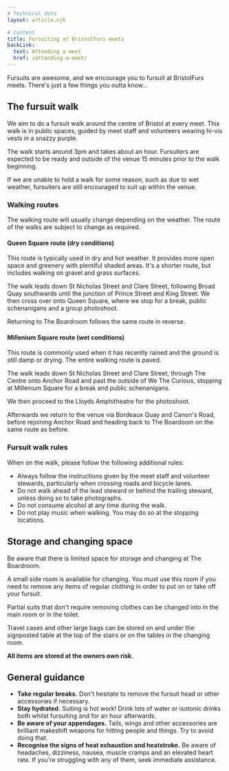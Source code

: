 ```yaml
---
# Technical data
layout: article.njk

# Content
title: Fursuiting at BristolFurs meets
backLink:
  text: Attending a meet
  href: /attending-a-meet/
---
```


Fursuits are awesome, and we encourage you to fursuit at BristolFurs meets. There's just a few things you outta know...

## The fursuit walk

We aim to do a fursuit walk around the centre of Bristol at every meet. This walk is in public spaces, guided by meet staff and volunteers wearing hi-vis vests in a snazzy purple.

The walk starts around 3pm and takes about an hour. Fursuiters are expected to be ready and outside of the venue 15 minutes prior to the walk beginning.

If we are unable to hold a walk for some reason, such as due to wet weather, fursuiters are still encouraged to suit up within the venue.

### Walking routes

The walking route will usually change depending on the weather. The route of the walks are subject to change as required.

#### Queen Square route (dry conditions)

This route is typically used in dry and hot weather. It provides more open space and greenery with plentiful shaded areas. It's a shorter route, but includes walking on gravel and grass surfaces.

The walk leads down St Nicholas Street and Clare Street, following Broad Quay southwards until the junction of Prince Street and King Street. We then cross over onto Queen Square, where we stop for a break, public schenanigans and a group photoshoot.

Returning to The Boardroom follows the same route in reverse.

#### Millenium Square route (wet conditions)

This route is commonly used when it has recently rained and the ground is still damp or drying. The entire walking route is paved.

The walk leads down St Nicholas Street and Clare Street, through The Centre onto Anchor Road and past the outside of We The Curious, stopping at Millenium Square for a break and public schenanigans.

We then proceed to the Lloyds Amphitheatre for the photoshoot.

Afterwards we return to the venue via Bordeaux Quay and Canon's Road, before rejoining Anchor Road and heading back to The Boardoom on the same route as before.

### Fursuit walk rules

When on the walk, please follow the following additional rules:

- Always follow the instructions given by the meet staff and volunteer stewards, particularly when crossing roads and bicycle lanes.
- Do not walk ahead of the lead steward or behind the trailing steward, unless doing so to take photographs.
- Do not consume alcohol at any time during the walk.
- Do not play music when walking. You may do so at the stopping locations.

## Storage and changing space

Be aware that there is limited space for storage and changing at The Boardroom.

A small side room is available for changing. You must use this room if you need to remove any items of regular clothing in order to put on or take off your fursuit.

Partial suits that don't require removing clothes can be changed into in the main room or in the toilet.

Travel cases and other large bags can be stored on and under the signposted table at the top of the stairs or on the tables in the changing room.

**All items are stored at the owners own risk.**

## General guidance

- **Take regular breaks.** Don't hesitate to remove the fursuit head or other accessories if necessary.
- **Stay hydrated.** Suiting is hot work! Drink lots of water or isotonic drinks both whilst fursuiting and for an hour afterwards.
- **Be aware of your appendages.** Tails, wings and other accessories are brilliant makeshift weapons for hitting people and things. Try to avoid doing that.
- **Recognise the signs of heat exhaustion and heatstroke.** Be aware of headaches, dizziness, nausea, muscle cramps and an elevated heart rate. If you're struggling with any of them, seek immediate assistance.
